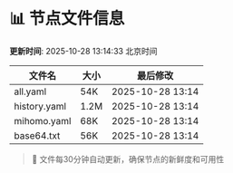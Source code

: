 # 📊 节点文件信息

**更新时间**: 2025-10-28 13:14:33 北京时间

| 文件名 | 大小 | 最后修改 |
|--------|------|----------|
| all.yaml | 54K | 2025-10-28 13:14 |
| history.yaml | 1.2M | 2025-10-28 13:14 |
| mihomo.yaml | 68K | 2025-10-28 13:14 |
| base64.txt | 56K | 2025-10-28 13:14 |

> 🔄 文件每30分钟自动更新，确保节点的新鲜度和可用性
